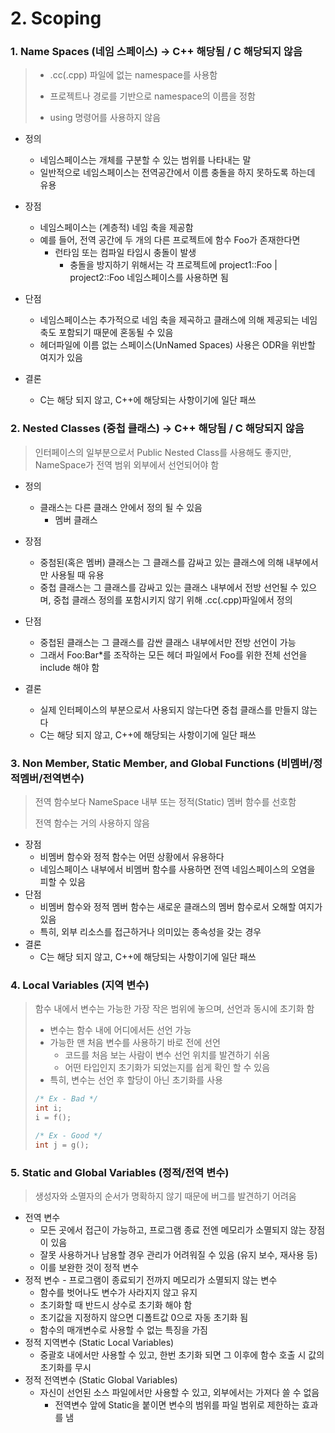 # 2. Scoping



### 1. Name Spaces (네임 스페이스) -> C++ 해당됨 / C 해당되지 않음

> - .cc(.cpp) 파일에 없는 namespace를 사용함
>
> - 프로젝트나 경로를 기반으로 namespace의 이름을 정함
>
> - using 명령어를 사용하지 않음

- 정의

  - 네임스페이스는 개체를 구분할 수 있는 범위를 나타내는 말
  - 일반적으로 네임스페이스는 전역공간에서 이름 충돌을 하지 못하도록 하는데 유용

- 장점

  - 네임스페이스는 (계층적) 네임 축을 제공함
  - 예를 들어, 전역 공간에 두 개의 다른 프로젝트에 함수 Foo가 존재한다면
    - 런타임 또는 컴파일 타임시 충돌이 발생
      - 충돌을 방지하기 위해서는 각 프로젝트에 project1::Foo | project2::Foo 네임스페이스를 사용하면 됨

- 단점

  - 네임스페이스는 추가적으로 네임 축을 제곡하고 클래스에 의해 제공되는 네임 축도 포함되기 때문에 혼동될 수 있음
  - 헤더파일에 이름 없는 스페이스(UnNamed Spaces) 사용은 ODR을 위반할 여지가 있음

- 결론

  - C는 해당 되지 않고, C++에 해당되는 사항이기에 일단 패쓰

  

### 2. Nested Classes (중첩 클래스) -> C++ 해당됨 / C 해당되지 않음

>  인터페이스의 일부분으로서 Public Nested Class를 사용해도 좋지만, NameSpace가 전역 범위 외부에서 선언되어야 함

- 정의
  - 클래스는 다른 클래스 안에서 정의 될 수 있음
    - 멤버 클래스

- 장점
  - 중첨된(혹은 멤버) 클래스는 그 클래스를 감싸고 있는 클래스에 의해 내부에서만 사용될 때 유용
  - 중첩 클래스는 그 클래스를 감싸고 있는 클래스 내부에서 전방 선언될 수 있으며, 중첩 클래스 정의를 포함시키지 않기 위해 .cc(.cpp)파일에서 정의
- 단점
  - 중첩된 클래스는 그 클래스를 감싼 클래스 내부에서만 전방 선언이 가능
  - 그래서 Foo:Bar*를 조작하는 모든 헤더 파일에서 Foo를 위한 전체 선언을 include 해야 함
- 결론
  - 실제 인터페이스의 부분으로서 사용되지 않는다면 중첩 클래스를 만들지 않는다
  - C는 해당 되지 않고, C++에 해당되는 사항이기에 일단 패쓰 



### 3. Non Member, Static Member, and Global Functions (비멤버/정적멤버/전역변수)

> 전역 함수보다 NameSpace 내부 또는 정적(Static) 멤버 함수를 선호함
>
> 전역 함수는 거의 사용하지 않음

- 장점
  - 비멤버 함수와 정적 함수는 어떤 상황에서 유용하다
  - 네임스페이스 내부에서 비멤버 함수를 사용하면 전역 네임스페이스의 오염을 피할 수 있음
- 단점
  - 비멤버 함수와 정적 멤버 함수는 새로운 클래스의 멤버 함수로서 오해할 여지가 있음
  - 특히, 외부 리소스를 접근하거나 의미있는 종속성을 갖는 경우
- 결론
  - C는 해당 되지 않고, C++에 해당되는 사항이기에 일단 패쓰



### 4. Local Variables (지역 변수)

> 함수 내에서 변수는 가능한 가장 작은 범위에 놓으며, 선언과 동시에  초기화 함
>
> - 변수는 함수 내에 어디에서든 선언 가능
> - 가능한 맨 처음 변수를 사용하기 바로 전에 선언
>   - 코드를 처음 보는 사람이 변수 선언 위치를 발견하기 쉬움
>   - 어떤 타입인지 초기화가 되었는지를 쉽게 확인 할 수 있음
> - 특히, 변수는 선언 후 할당이 아닌 초기화를 사용
>
> ```c
> /* Ex - Bad */
> int i;
> i = f();
> 
> /* Ex - Good */
> int j = g();
> ```





### 5. Static and Global Variables (정적/전역 변수)

> 생성자와 소멸자의 순서가 명확하지 않기 때문에 버그를 발견하기 어려움

- 전역 변수
  - 모든 곳에서 접근이 가능하고, 프로그램 종료 전엔 메모리가 소멸되지 않는 장점이 있음
  - 잘못 사용하거나 남용할 경우 관리가 어려워질 수 있음 (유지 보수, 재사용 등)
  - 이를 보완한 것이 정적 변수
- 정적 변수 - 프로그램이 종료되기 전까지 메모리가 소멸되지 않는 변수
  - 함수를 벗어나도 변수가 사라지지 않고 유지
  - 초기화할 때 반드시 상수로 초기화 해야 함
  - 초기값을 지정하지 않으면 디폴트값 0으로 자동 초기화 됨
  - 함수의 매개변수로 사용할 수 없는 특징을 가짐
- 정적 지역변수 (Static Local Variables)
  - 중괄호 내에서만 사용할 수 있고, 한번 초기화 되면 그 이후에 함수 호출 시 값의 초기화를 무시
- 정적 전역변수 (Static Global Variables)
  - 자신이 선언된 소스 파일에서만 사용할 수 있고, 외부에서는 가져다 쓸 수 없음
    - 전역변수 앞에 Static을 붙이면 변수의 범위를 파일 범위로 제한하는 효과를 냄

